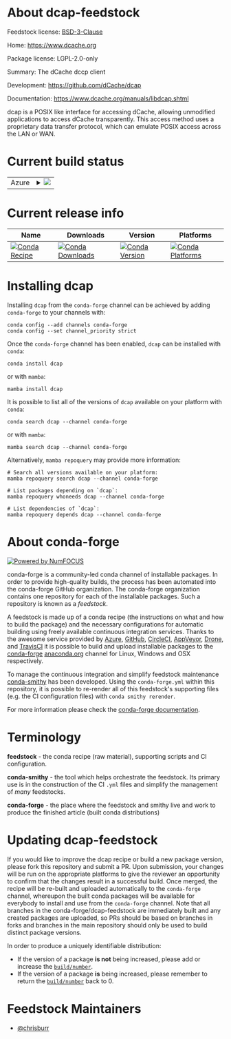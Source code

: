 About dcap-feedstock
====================

Feedstock license: [BSD-3-Clause](https://github.com/conda-forge/dcap-feedstock/blob/main/LICENSE.txt)

Home: https://www.dcache.org

Package license: LGPL-2.0-only

Summary: The dCache dccp client

Development: https://github.com/dCache/dcap

Documentation: https://www.dcache.org/manuals/libdcap.shtml

dcap is a POSIX like interface for accessing dCache, allowing unmodified
applications to access dCache transparently. This access method uses a
proprietary data transfer protocol, which can emulate POSIX access across
the LAN or WAN.


Current build status
====================


<table>
    
  <tr>
    <td>Azure</td>
    <td>
      <details>
        <summary>
          <a href="https://dev.azure.com/conda-forge/feedstock-builds/_build/latest?definitionId=6734&branchName=main">
            <img src="https://dev.azure.com/conda-forge/feedstock-builds/_apis/build/status/dcap-feedstock?branchName=main">
          </a>
        </summary>
        <table>
          <thead><tr><th>Variant</th><th>Status</th></tr></thead>
          <tbody><tr>
              <td>linux_64</td>
              <td>
                <a href="https://dev.azure.com/conda-forge/feedstock-builds/_build/latest?definitionId=6734&branchName=main">
                  <img src="https://dev.azure.com/conda-forge/feedstock-builds/_apis/build/status/dcap-feedstock?branchName=main&jobName=linux&configuration=linux%20linux_64_" alt="variant">
                </a>
              </td>
            </tr><tr>
              <td>linux_aarch64</td>
              <td>
                <a href="https://dev.azure.com/conda-forge/feedstock-builds/_build/latest?definitionId=6734&branchName=main">
                  <img src="https://dev.azure.com/conda-forge/feedstock-builds/_apis/build/status/dcap-feedstock?branchName=main&jobName=linux&configuration=linux%20linux_aarch64_" alt="variant">
                </a>
              </td>
            </tr><tr>
              <td>linux_ppc64le</td>
              <td>
                <a href="https://dev.azure.com/conda-forge/feedstock-builds/_build/latest?definitionId=6734&branchName=main">
                  <img src="https://dev.azure.com/conda-forge/feedstock-builds/_apis/build/status/dcap-feedstock?branchName=main&jobName=linux&configuration=linux%20linux_ppc64le_" alt="variant">
                </a>
              </td>
            </tr><tr>
              <td>osx_64</td>
              <td>
                <a href="https://dev.azure.com/conda-forge/feedstock-builds/_build/latest?definitionId=6734&branchName=main">
                  <img src="https://dev.azure.com/conda-forge/feedstock-builds/_apis/build/status/dcap-feedstock?branchName=main&jobName=osx&configuration=osx%20osx_64_" alt="variant">
                </a>
              </td>
            </tr><tr>
              <td>osx_arm64</td>
              <td>
                <a href="https://dev.azure.com/conda-forge/feedstock-builds/_build/latest?definitionId=6734&branchName=main">
                  <img src="https://dev.azure.com/conda-forge/feedstock-builds/_apis/build/status/dcap-feedstock?branchName=main&jobName=osx&configuration=osx%20osx_arm64_" alt="variant">
                </a>
              </td>
            </tr>
          </tbody>
        </table>
      </details>
    </td>
  </tr>
</table>

Current release info
====================

| Name | Downloads | Version | Platforms |
| --- | --- | --- | --- |
| [![Conda Recipe](https://img.shields.io/badge/recipe-dcap-green.svg)](https://anaconda.org/conda-forge/dcap) | [![Conda Downloads](https://img.shields.io/conda/dn/conda-forge/dcap.svg)](https://anaconda.org/conda-forge/dcap) | [![Conda Version](https://img.shields.io/conda/vn/conda-forge/dcap.svg)](https://anaconda.org/conda-forge/dcap) | [![Conda Platforms](https://img.shields.io/conda/pn/conda-forge/dcap.svg)](https://anaconda.org/conda-forge/dcap) |

Installing dcap
===============

Installing `dcap` from the `conda-forge` channel can be achieved by adding `conda-forge` to your channels with:

```
conda config --add channels conda-forge
conda config --set channel_priority strict
```

Once the `conda-forge` channel has been enabled, `dcap` can be installed with `conda`:

```
conda install dcap
```

or with `mamba`:

```
mamba install dcap
```

It is possible to list all of the versions of `dcap` available on your platform with `conda`:

```
conda search dcap --channel conda-forge
```

or with `mamba`:

```
mamba search dcap --channel conda-forge
```

Alternatively, `mamba repoquery` may provide more information:

```
# Search all versions available on your platform:
mamba repoquery search dcap --channel conda-forge

# List packages depending on `dcap`:
mamba repoquery whoneeds dcap --channel conda-forge

# List dependencies of `dcap`:
mamba repoquery depends dcap --channel conda-forge
```


About conda-forge
=================

[![Powered by
NumFOCUS](https://img.shields.io/badge/powered%20by-NumFOCUS-orange.svg?style=flat&colorA=E1523D&colorB=007D8A)](https://numfocus.org)

conda-forge is a community-led conda channel of installable packages.
In order to provide high-quality builds, the process has been automated into the
conda-forge GitHub organization. The conda-forge organization contains one repository
for each of the installable packages. Such a repository is known as a *feedstock*.

A feedstock is made up of a conda recipe (the instructions on what and how to build
the package) and the necessary configurations for automatic building using freely
available continuous integration services. Thanks to the awesome service provided by
[Azure](https://azure.microsoft.com/en-us/services/devops/), [GitHub](https://github.com/),
[CircleCI](https://circleci.com/), [AppVeyor](https://www.appveyor.com/),
[Drone](https://cloud.drone.io/welcome), and [TravisCI](https://travis-ci.com/)
it is possible to build and upload installable packages to the
[conda-forge](https://anaconda.org/conda-forge) [anaconda.org](https://anaconda.org/)
channel for Linux, Windows and OSX respectively.

To manage the continuous integration and simplify feedstock maintenance
[conda-smithy](https://github.com/conda-forge/conda-smithy) has been developed.
Using the ``conda-forge.yml`` within this repository, it is possible to re-render all of
this feedstock's supporting files (e.g. the CI configuration files) with ``conda smithy rerender``.

For more information please check the [conda-forge documentation](https://conda-forge.org/docs/).

Terminology
===========

**feedstock** - the conda recipe (raw material), supporting scripts and CI configuration.

**conda-smithy** - the tool which helps orchestrate the feedstock.
                   Its primary use is in the construction of the CI ``.yml`` files
                   and simplify the management of *many* feedstocks.

**conda-forge** - the place where the feedstock and smithy live and work to
                  produce the finished article (built conda distributions)


Updating dcap-feedstock
=======================

If you would like to improve the dcap recipe or build a new
package version, please fork this repository and submit a PR. Upon submission,
your changes will be run on the appropriate platforms to give the reviewer an
opportunity to confirm that the changes result in a successful build. Once
merged, the recipe will be re-built and uploaded automatically to the
`conda-forge` channel, whereupon the built conda packages will be available for
everybody to install and use from the `conda-forge` channel.
Note that all branches in the conda-forge/dcap-feedstock are
immediately built and any created packages are uploaded, so PRs should be based
on branches in forks and branches in the main repository should only be used to
build distinct package versions.

In order to produce a uniquely identifiable distribution:
 * If the version of a package **is not** being increased, please add or increase
   the [``build/number``](https://docs.conda.io/projects/conda-build/en/latest/resources/define-metadata.html#build-number-and-string).
 * If the version of a package **is** being increased, please remember to return
   the [``build/number``](https://docs.conda.io/projects/conda-build/en/latest/resources/define-metadata.html#build-number-and-string)
   back to 0.

Feedstock Maintainers
=====================

* [@chrisburr](https://github.com/chrisburr/)

